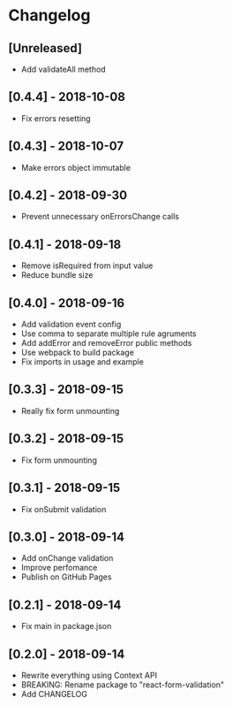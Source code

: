 # Changelog

## [Unreleased]

- Add validateAll method

## [0.4.4] - 2018-10-08

- Fix errors resetting

## [0.4.3] - 2018-10-07

- Make errors object immutable

## [0.4.2] - 2018-09-30

- Prevent unnecessary onErrorsChange calls

## [0.4.1] - 2018-09-18

- Remove isRequired from input value
- Reduce bundle size

## [0.4.0] - 2018-09-16

- Add validation event config
- Use comma to separate multiple rule agruments
- Add addError and removeError public methods
- Use webpack to build package
- Fix imports in usage and example

## [0.3.3] - 2018-09-15

- Really fix form unmounting

## [0.3.2] - 2018-09-15

- Fix form unmounting

## [0.3.1] - 2018-09-15

- Fix onSubmit validation

## [0.3.0] - 2018-09-14

- Add onChange validation
- Improve perfomance
- Publish on GitHub Pages

## [0.2.1] - 2018-09-14

- Fix main in package.json

## [0.2.0] - 2018-09-14

- Rewrite everything using Context API
- BREAKING: Rename package to "react-form-validation"
- Add CHANGELOG
